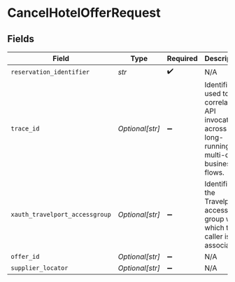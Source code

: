 # CancelHotelOfferRequest


## Fields

| Field                                                                                          | Type                                                                                           | Required                                                                                       | Description                                                                                    |
| ---------------------------------------------------------------------------------------------- | ---------------------------------------------------------------------------------------------- | ---------------------------------------------------------------------------------------------- | ---------------------------------------------------------------------------------------------- |
| `reservation_identifier`                                                                       | *str*                                                                                          | :heavy_check_mark:                                                                             | N/A                                                                                            |
| `trace_id`                                                                                     | *Optional[str]*                                                                                | :heavy_minus_sign:                                                                             | Identifier used to correlate API invocations across long-running or multi-call business flows. |
| `xauth_travelport_accessgroup`                                                                 | *Optional[str]*                                                                                | :heavy_minus_sign:                                                                             | Identifies the Travelport access group with which the caller is associated                     |
| `offer_id`                                                                                     | *Optional[str]*                                                                                | :heavy_minus_sign:                                                                             | N/A                                                                                            |
| `supplier_locator`                                                                             | *Optional[str]*                                                                                | :heavy_minus_sign:                                                                             | N/A                                                                                            |